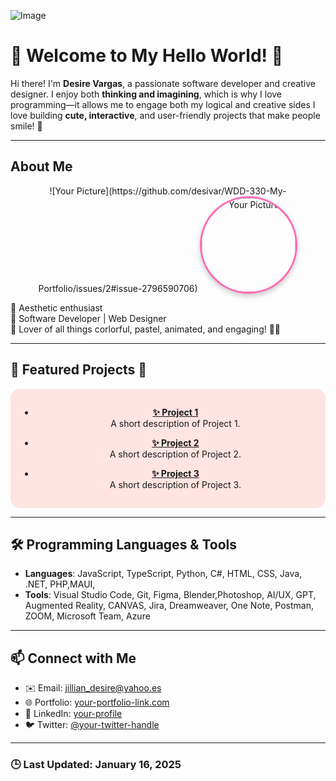 <!-- Profile README -->
![Image](https://github.com/user-attachments/assets/e2e157f2-db32-4d3e-bd9c-671d24afca12)





 # 🌸 Welcome to My Hello World! 🌸

Hi there! I'm **Desire Vargas**, a passionate software developer and creative designer. 
I enjoy both **thinking and imagining**, which is why I love programming—it allows me to engage both my logical and creative sides
I love building **cute, interactive**, and user-friendly projects that make people smile! 💖

---

## About Me
<div align="center">
    ![Your Picture](https://github.com/desivar/WDD-330-My-Portfolio/issues/2#issue-2796590706)
    <img alt="Your Picture" width="150" style="border-radius: 50%; box-shadow: 0px 4px 8px rgba(0,0,0,0.2); border: 3px solid #ff69b4;">
</div>



🌟 Aesthetic enthusiast  
🌟 Software Developer | Web Designer  
🌟 Lover of all things corlorful, pastel, animated, and engaging! 🎨✨  

---

## 🌟 Featured Projects 🌟

<div align="center" style="background-color: #ffe4e1; padding: 15px; border-radius: 15px; background-image: url('pink-dots-image-url.jpg');">
  
- **[✨ Project 1](project1-link)**  
  A short description of Project 1.

- **[✨ Project 2](project2-link)**  
  A short description of Project 2.

- **[✨ Project 3](project3-link)**  
  A short description of Project 3.

</div>

---

## 🛠️ Programming Languages & Tools
- **Languages**: JavaScript, TypeScript, Python, C#, HTML, CSS, Java, .NET, PHP,MAUI, 
- **Tools**: Visual Studio Code, Git, Figma, Blender,Photoshop, AI/UX, GPT, Augmented Reality, CANVAS, Jira, Dreamweaver, One Note, Postman, ZOOM, Microsoft Team, Azure

---

## 📫 Connect with Me
- ✉️ Email: [jillian_desire@yahoo.es](mailto:your-email@example.com)  
- 🌐 Portfolio: [your-portfolio-link.com](https://your-portfolio-link.com)  
- 📱 LinkedIn: [your-profile](https://www.linkedin.com/in/your-profile)  
- 🐦 Twitter: [@your-twitter-handle](https://twitter.com/your-twitter-handle)  

---

### 🕒 Last Updated: January 16, 2025

 
      
